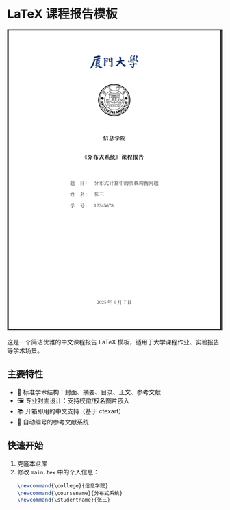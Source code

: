 # LaTeX 课程报告模板

![封面示例](./assets/figs_1/title_page.png)

这是一个简洁优雅的中文课程报告 LaTeX 模板，适用于大学课程作业、实验报告等学术场景。

## 主要特性

- 📄 标准学术结构：封面、摘要、目录、正文、参考文献
- 🖼️ 专业封面设计：支持校徽/校名图片嵌入
- 📚 开箱即用的中文支持（基于 ctexart）
- 🔢 自动编号的参考文献系统

## 快速开始

1. 克隆本仓库
2. 修改 `main.tex` 中的个人信息：
   ```tex
   \newcommand{\college}{信息学院}
   \newcommand{\coursename}{分布式系统}
   \newcommand{\studentname}{张三}
